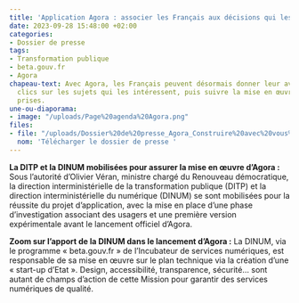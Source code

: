 ```yaml
---
title: 'Application Agora : associer les Français aux décisions qui les concernent'
date: 2023-09-28 15:48:00 +02:00
categories:
- Dossier de presse
tags:
- Transformation publique
- beta.gouv.fr
- Agora
chapeau-text: Avec Agora, les Français peuvent désormais donner leur avis en quelques
  clics sur les sujets qui les intéressent, puis suivre la mise en œuvre des décisions
  prises.
une-ou-diaporama:
- image: "/uploads/Page%20agenda%20Agora.png"
files:
- file: "/uploads/Dossier%20de%20presse_Agora_Construire%20avec%20vous%20les%20d%C3%A9cisions%20de%20demain_28%20septembre%202023.pdf"
  nom: 'Télécharger le dossier de presse '
---
```


**La DITP et la DINUM mobilisées pour assurer la mise en œuvre d’Agora :**
Sous l’autorité d’Olivier Véran, ministre chargé du Renouveau démocratique, la direction interministérielle de la transformation publique (DITP) et la direction interministérielle du numérique (DINUM) se sont mobilisées pour la réussite du projet d’application, avec la mise en place d’une phase d’investigation associant des usagers et une première version expérimentale avant le lancement officiel d’Agora.

**Zoom sur l’apport de la DINUM dans le lancement d’Agora :**
La DINUM, via le programme « beta.gouv.fr » de l’Incubateur de services numériques, est responsable de sa mise en œuvre sur le plan technique via la création d’une « start-up d’Etat ». Design, accessibilité, transparence, sécurité… sont autant de champs d’action de cette Mission pour garantir des services numériques de qualité. 